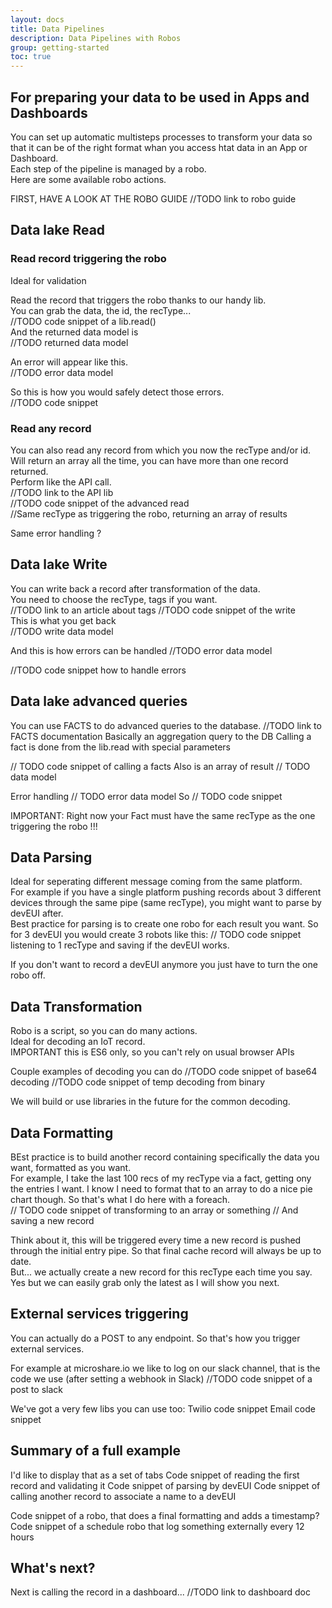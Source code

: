 ```yaml
---
layout: docs
title: Data Pipelines
description: Data Pipelines with Robos
group: getting-started
toc: true
---
```


## For preparing your data to be used in Apps and Dashboards
You can set up automatic multisteps processes to transform your data so that it can be of the right format whan you access htat data in an App or Dashboard.  
Each step of the pipeline is managed by a robo.  
Here are some available robo actions.  

FIRST, HAVE A LOOK AT THE ROBO GUIDE
//TODO link to robo guide

## Data lake Read
### Read record triggering the robo

Ideal for validation

Read the record that triggers the robo thanks to our handy lib.  
You can grab the data, the id, the recType...  
//TODO code snippet of a lib.read()  
And the returned data model is  
//TODO returned data model  

An error will appear like this.  
//TODO error data model

So this is how you would safely detect those errors.  
//TODO code snippet  

### Read any record
You can also read any record from which you now the recType and/or id.  
Will return an array all the time, you can have more than one record returned.  
Perform like the API call.  
//TODO link to the API lib  
//TODO code snippet of the advanced read  
//Same recType as triggering the robo, returning an array of results  

Same error handling ?  

## Data lake Write
You can write back a record after transformation of the data.  
You need to choose the recType, tags if you want.  
//TODO link to an article about tags
//TODO code snippet of the write  
This is what you get back  
//TODO write data model

And this is how errors can be handled
//TODO error data model

//TODO code snippet how to handle errors

## Data lake advanced queries
You can use FACTS to do advanced queries to the database.
//TODO link to FACTS documentation
Basically an aggregation query to the DB
Calling a fact is done from the lib.read with special parameters  

// TODO code snippet of calling a facts
Also is an array of result
// TODO data model

Error handling
// TODO error data model
So
// TODO code snippet

IMPORTANT: Right now your Fact must have the same recType as the one triggering the robo !!!  

## Data Parsing
Ideal for seperating different message coming from the same platform.  
For example if you have a single platform pushing records about 3 different devices through the same pipe (same recType), you might want to parse by devEUI after.  
Best practice for parsing is to create one robo for each result you want. So for 3 devEUI you would create 3 robots like this:
// TODO code snippet listening to 1 recType and saving if the devEUI works.

If you don't want to record a devEUI anymore you just have to turn the one robo off.    

## Data Transformation
Robo is a script, so you can do many actions.  
Ideal for decoding an IoT record.  
IMPORTANT this is ES6 only, so you can't rely on usual browser APIs

Couple examples of decoding you can do
//TODO code snippet of base64 decoding
//TODO code snippet of temp decoding from binary

We will build or use libraries in the future for the common decoding.

## Data Formatting
BEst practice is to build another record containing specifically the data you want, formatted as you want.  
For example, I take the last 100 recs of my recType via a fact, getting ony the entries I want. I know I need to format that to an array to do a nice pie chart though.
So that's what I do here with a foreach.  
// TODO code snippet of transforming to an array or something
// And saving a new record

Think about it, this will be triggered every time a new record is pushed through the initial entry pipe. So that final cache record will always be up to date.  
But... we actually create a new record for this recType each time you say. Yes but we can easily grab only the latest as I will show you next.

## External services triggering
You can actually do a POST to any endpoint. So that's how you trigger external services.  

For example at microshare.io we like to log on our slack channel, that is the code we use (after setting a webhook in Slack)
//TODO code snippet of a post to slack

We've got a very few libs you can use too:
Twilio code snippet
Email code snippet

## Summary of a full example
I'd like to display that as a set of tabs
Code snippet of reading the first record and validating it
Code snippet of parsing by devEUI
Code snippet of calling another record to associate a name to a devEUI

Code snippet of a robo, that does a final formatting and adds a timestamp?
Code snippet of a schedule robo that log something externally every 12 hours


## What's next?
Next is calling the record in a dashboard...
//TODO link to dashboard doc


